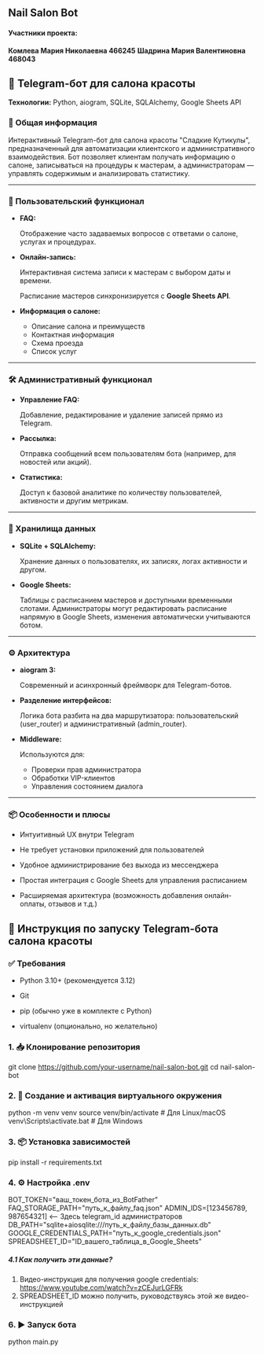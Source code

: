 ## Nail Salon Bot

#### Участники проекта:
**Комлева Мария Николаевна 466245**
**Шадрина Мария Валентиновна 468043**




## **💅 Telegram-бот для салона красоты**

**Технологии:** Python, aiogram, SQLite, SQLAlchemy, Google Sheets API

### **📌 Общая информация**

Интерактивный Telegram-бот для салона красоты "Сладкие Кутикулы", предназначенный для автоматизации клиентского и административного взаимодействия. Бот позволяет клиентам получать информацию о салоне, записываться на процедуры к мастерам, а администраторам — управлять содержимым и анализировать статистику.

---

### **👤 Пользовательский функционал**

- **FAQ:**
    
    Отображение часто задаваемых вопросов с ответами о салоне, услугах и процедурах.
    
- **Онлайн-запись:**
    
    Интерактивная система записи к мастерам с выбором даты и времени.
    
    Расписание мастеров синхронизируется с **Google Sheets API**.
    
- **Информация о салоне:**
    
    - Описание салона и преимуществ
    - Контактная информация
    - Схема проезда
    - Список услуг
    
---

### **🛠️ Административный функционал**

- **Управление FAQ:**
    
    Добавление, редактирование и удаление записей прямо из Telegram.
    
- **Рассылка:**
    
    Отправка сообщений всем пользователям бота (например, для новостей или акций).
    
- **Статистика:**
    
    Доступ к базовой аналитике по количеству пользователей, активности и другим метрикам.
    

---

### **🧠 Хранилища данных**

- **SQLite + SQLAlchemy:**
    
    Хранение данных о пользователях, их записях, логах активности и другом.
    
- **Google Sheets:**
    
    Таблицы с расписанием мастеров и доступными временными слотами. Администраторы могут редактировать расписание напрямую в Google Sheets, изменения автоматически учитываются ботом.
    

---

### **⚙️ Архитектура**

- **aiogram 3:**
    
    Современный и асинхронный фреймворк для Telegram-ботов.
    
- **Разделение интерфейсов:**
    
    Логика бота разбита на два маршрутизатора: пользовательский (user_router) и административный (admin_router).
    
- **Middleware:**
    
    Используются для:
    
    - Проверки прав администратора
    - Обработки VIP-клиентов
    - Управления состоянием диалога
    

---

### **📦 Особенности и плюсы**

- Интуитивный UX внутри Telegram
    
- Не требует установки приложений для пользователей
    
- Удобное администрирование без выхода из мессенджера
    
- Простая интеграция с Google Sheets для управления расписанием
    
- Расширяемая архитектура (возможность добавления онлайн-оплаты, отзывов и т.д.)


## **🚀 Инструкция по запуску Telegram-бота салона красоты**

### **✅ Требования**

- Python 3.10+ (рекомендуется 3.12)
    
- Git
    
- pip (обычно уже в комплекте с Python)
    
- virtualenv (опционально, но желательно)


### **1. 📥 Клонирование репозитория**
git clone https://github.com/your-username/nail-salon-bot.git
cd nail-salon-bot

### **2. 🧪 Создание и активация виртуального окружения**
python -m venv venv
source venv/bin/activate        # Для Linux/macOS
venv\Scripts\activate.bat       # Для Windows

### **3. 📦 Установка зависимостей**
pip install -r requirements.txt

### **4. ⚙️ Настройка** **.env**
BOT_TOKEN="ваш_токен_бота_из_BotFather"
FAQ_STORAGE_PATH="путь_к_файлу_faq.json"
ADMIN_IDS=[123456789, 987654321] <-- Здесь telegram_id администраторов
DB_PATH="sqlite+aiosqlite:///путь_к_файлу_базы_данных.db"
GOOGLE_CREDENTIALS_PATH="путь_к_google_credentials.json"
SPREADSHEET_ID="ID_вашего_таблица_в_Google_Sheets"

##### 4.1 Как получить эти данные?
1. Видео-инструкция для получения google credentials: https://www.youtube.com/watch?v=zCEJurLGFRk
2. SPREADSHEET_ID можно получить, руководствуясь этой же видео-инструкцией

### **6. ▶️ Запуск бота**
python main.py

